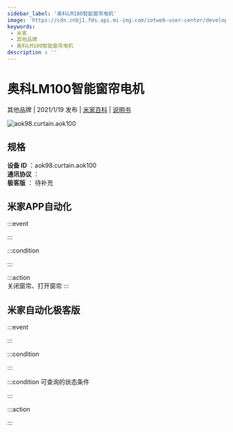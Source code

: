 ```yaml
---
sidebar_label: '奥科LM100智能窗帘电机'
image: 'https://cdn.cnbj1.fds.api.mi-img.com/iotweb-user-center/developer_1679047809560esRJSCbI.png?GalaxyAccessKeyId=AKVGLQWBOVIRQ3XLEW&Expires=9223372036854775807&Signature=AuTFyqWRTVVq7kG3V/SWsQ0SQqs='
keywords: 
 - 米家
 - 其他品牌
 - 奥科LM100智能窗帘电机
description : ''
---
```

# 奥科LM100智能窗帘电机

其他品牌 | 2021/1/19 发布 | [米家百科](https://home.mi.com/webapp/content/baike/product/index.html?model=aok98.curtain.aok100) | [说明书](https://home.mi.com/views/introduction.html?model=aok98.curtain.aok100&region=cn)

![aok98.curtain.aok100](https://cdn.cnbj1.fds.api.mi-img.com/iotweb-user-center/developer_1679047809560esRJSCbI.png?GalaxyAccessKeyId=AKVGLQWBOVIRQ3XLEW&Expires=9223372036854775807&Signature=AuTFyqWRTVVq7kG3V/SWsQ0SQqs=)

## 规格  
> 
**设备 ID** ：aok98.curtain.aok100  
**通讯协议** ：  
**极客版**  ： 待补充 


## 米家APP自动化  

:::event  

:::

:::condition  

:::

:::action   
关闭窗帘、打开窗帘
:::

## 米家自动化极客版  

:::event  

:::

:::condition  

:::

:::condition 可查询的状态条件  

:::

:::action  

:::

        
